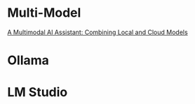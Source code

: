 # Multi-Model
[A Multimodal AI Assistant: Combining Local and Cloud Models](https://towardsdatascience.com/a-multimodal-ai-assistant-combining-local-and-cloud-models-2006b2ea0cd9)

# Ollama

# LM Studio


